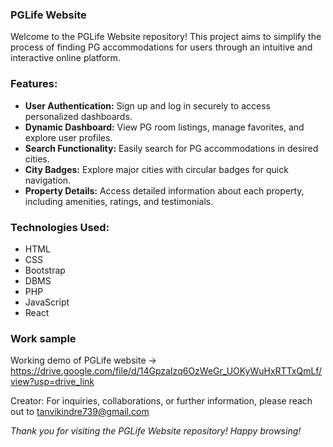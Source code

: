 ### PGLife Website

Welcome to the PGLife Website repository! This project aims to simplify the process of finding PG accommodations for users through an intuitive and interactive online platform.

### Features:

- **User Authentication:** Sign up and log in securely to access personalized dashboards.
- **Dynamic Dashboard:** View PG room listings, manage favorites, and explore user profiles.
- **Search Functionality:** Easily search for PG accommodations in desired cities.
- **City Badges:** Explore major cities with circular badges for quick navigation.
- **Property Details:** Access detailed information about each property, including amenities, ratings, and testimonials.

### Technologies Used:

- HTML
- CSS
- Bootstrap
- DBMS
- PHP
- JavaScript
- React

### **Work sample** 
Working demo of PGLife website -> https://drive.google.com/file/d/14GpzaIzq6OzWeGr_UOKyWuHxRTTxQmLf/view?usp=drive_link

Creator: For inquiries, collaborations, or further information, please reach out to [tanvikindre739@gmail.com](https://mail.google.com/mail/u/0/?tf=cm&fs=1&to=tanvikindre739@gmail.com&hl=en-GB)

_Thank you for visiting the PGLife Website repository! Happy browsing!_
